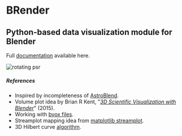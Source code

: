 # __BRender__
## Python-based data visualization module for Blender

Full [documentation](http://brender.readthedocs.io/) available here.

![rotating psr](https://media.giphy.com/media/3ohhwfiCADgxSFxTBC/giphy.gif)

##### References
+ Inspired by incompleteness of [AstroBlend](http://www.astroblend.com/).
+ Volume plot idea by Brian R Kent, "_[3D Scientific Visualization with Blender](http://iopscience.iop.org/book/978-1-6270-5612-0)_" (2015).
+ Working with [bvox files](http://pythology.blogspot.com/2014/08/you-can-do-cool-stuff-with-manual.html).
+ Streamplot mapping idea from [matplotlib streamplot](http://matplotlib.org/api/axes_api.html?highlight=streamplot#matplotlib.axes.Axes.streamplot).
+ 3D Hilbert curve [algorithm](http://pdebuyl.be/blog/2015/hilbert-curve.html).
